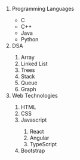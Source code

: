 <!DOCTYPE html> 

<html>  
   <head> 
      <meta charset = "utf-8"> 
      <title>GEHU</title> 
   </head> 
  
   <body>
 
	


<ol>
  <li>Programming Languages</li>
	<ul type="circle">
  		<li>C</li>
  		<li>C++</li>
  		<li>Java</li>
  		<li>Python</li>
	</ul>

  <li>DSA</li>
        <ol type="circle">
  		<li>Array</li>
  		<li>Linked List</li>
  		<li>Trees</li>
  		<li>Stack</li>
  		<li>Queue</li>
  		<li>Graph</li>
	</ol>

  <li>Web Technologies</li>
	<ol type="circle">
  		<li>HTML</li>
  	<li>CSS</li>
  	<li>Javascript</li>
	        <ol type="circle">
  			<li>React</li>
  			<li>Angular</li>
  			<li>TypeScript</li>
		</ol>
  	<li>Bootstrap</li>
	</ol>

</ol>


     
   </body> 
</html> 
